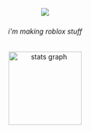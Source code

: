 <div align="center">
  <img src="https://visitor-badge.laobi.icu/badge?page_id=qzzy1337.qzzy1337&right_color=black"  />
</div>

###

<h6 align="center">i'm making roblox stuff</h6>

###

<div align="center">
  <img src="https://github-readme-stats.vercel.app/api?username=qzzy1337&hide_title=false&hide_rank=false&show_icons=true&include_all_commits=true&count_private=true&disable_animations=false&theme=dracula&locale=en&hide_border=false&order=1" height="150" alt="stats graph"  />
</div>

###
